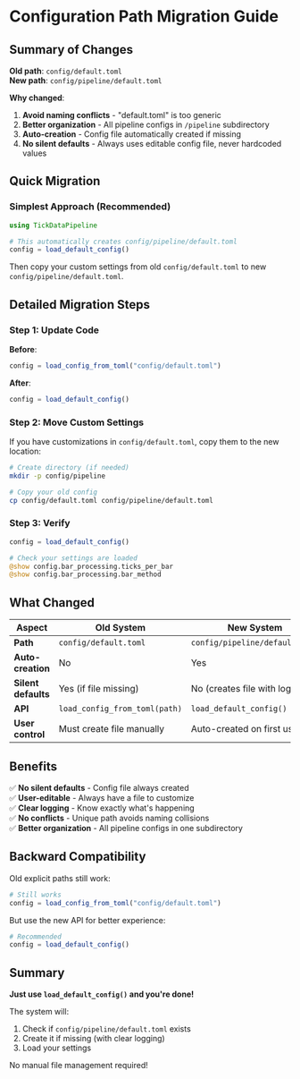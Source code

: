 # Configuration Path Migration Guide

## Summary of Changes

**Old path**: `config/default.toml`  
**New path**: `config/pipeline/default.toml`

**Why changed**:
1. **Avoid naming conflicts** - "default.toml" is too generic
2. **Better organization** - All pipeline configs in `/pipeline` subdirectory
3. **Auto-creation** - Config file automatically created if missing
4. **No silent defaults** - Always uses editable config file, never hardcoded values

## Quick Migration

### Simplest Approach (Recommended)

```julia
using TickDataPipeline

# This automatically creates config/pipeline/default.toml
config = load_default_config()
```

Then copy your custom settings from old `config/default.toml` to new `config/pipeline/default.toml`.

## Detailed Migration Steps

### Step 1: Update Code

**Before**:
```julia
config = load_config_from_toml("config/default.toml")
```

**After**:
```julia
config = load_default_config()
```

### Step 2: Move Custom Settings

If you have customizations in `config/default.toml`, copy them to the new location:

```bash
# Create directory (if needed)
mkdir -p config/pipeline

# Copy your old config
cp config/default.toml config/pipeline/default.toml
```

### Step 3: Verify

```julia
config = load_default_config()

# Check your settings are loaded
@show config.bar_processing.ticks_per_bar
@show config.bar_processing.bar_method
```

## What Changed

| Aspect | Old System | New System |
|--------|------------|------------|
| **Path** | `config/default.toml` | `config/pipeline/default.toml` |
| **Auto-creation** | No | Yes |
| **Silent defaults** | Yes (if file missing) | No (creates file with logging) |
| **API** | `load_config_from_toml(path)` | `load_default_config()` |
| **User control** | Must create file manually | Auto-created on first use |

## Benefits

✅ **No silent defaults** - Config file always created  
✅ **User-editable** - Always have a file to customize  
✅ **Clear logging** - Know exactly what's happening  
✅ **No conflicts** - Unique path avoids naming collisions  
✅ **Better organization** - All pipeline configs in one subdirectory

## Backward Compatibility

Old explicit paths still work:
```julia
# Still works
config = load_config_from_toml("config/default.toml")
```

But use the new API for better experience:
```julia
# Recommended
config = load_default_config()
```

## Summary

**Just use `load_default_config()` and you're done!**

The system will:
1. Check if `config/pipeline/default.toml` exists
2. Create it if missing (with clear logging)
3. Load your settings

No manual file management required!
